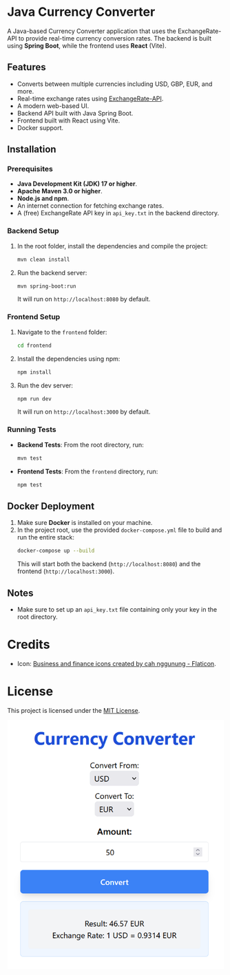 # Java Currency Converter

A Java-based Currency Converter application that uses the ExchangeRate-API to provide real-time currency conversion rates. The backend is built using **Spring Boot**, while the frontend uses **React** (Vite).

## Features
- Converts between multiple currencies including USD, GBP, EUR, and more.
- Real-time exchange rates using [ExchangeRate-API](https://www.exchangerate-api.com/).
- A modern web-based UI.
- Backend API built with Java Spring Boot.
- Frontend built with React using Vite.
- Docker support.

## Installation

### Prerequisites
- **Java Development Kit (JDK) 17 or higher**.
- **Apache Maven 3.0 or higher**.
- **Node.js and npm**.
- An internet connection for fetching exchange rates.
- A (free) ExchangeRate API key in `api_key.txt` in the backend directory.

### Backend Setup
1. In the root folder, install the dependencies and compile the project:
   ```sh
   mvn clean install
   ```
2. Run the backend server:
   ```sh
   mvn spring-boot:run
   ```
   It will run on `http://localhost:8080` by default.

### Frontend Setup
1. Navigate to the `frontend` folder:
   ```sh
   cd frontend
   ```
2. Install the dependencies using npm:
   ```sh
   npm install
   ```
3. Run the dev server:
   ```sh
   npm run dev
   ```
   It will run on `http://localhost:3000` by default.

### Running Tests
- **Backend Tests**: From the root directory, run:
  ```sh
  mvn test
  ```
- **Frontend Tests**: From the `frontend` directory, run:
  ```sh
  npm test
  ```

## Docker Deployment

1. Make sure **Docker** is installed on your machine.
2. In the project root, use the provided `docker-compose.yml` file to build and run the entire stack:
   ```sh
   docker-compose up --build
   ```
   This will start both the backend (`http://localhost:8080`) and the frontend (`http://localhost:3000`).

## Notes
- Make sure to set up an `api_key.txt` file containing only your key in the root directory.

# Credits
- Icon: [Business and finance icons created by cah nggunung - Flaticon](https://www.flaticon.com/free-icons/business-and-finance).

# License
This project is licensed under the [MIT License](https://opensource.org/license/MIT).

![example picture](example.png)

